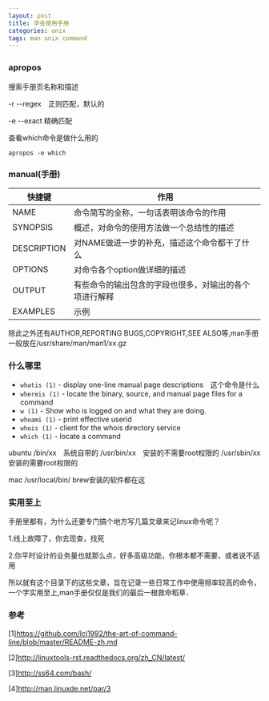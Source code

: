 ```yaml
---
layout: post
title: 学会使用手册
categories: unix
tags: man unix command
---
```


### apropos　

搜索手册页名称和描述

-r --regex　正则匹配，默认的　

-e --exact  精确匹配

查看which命令是做什么用的

    apropos -e which
    
### manual(手册)

| 快捷键| 作用  |
| -----  | ----- |
| NAME | 命令简写的全称，一句话表明该命令的作用 |
| SYNOPSIS | 概述，对命令的使用方法做一个总结性的描述 |
| DESCRIPTION | 对NAME做进一步的补充，描述这个命令都干了什么 |
| OPTIONS | 对命令各个option做详细的描述 |
| OUTPUT | 有些命令的输出包含的字段也很多，对输出的各个项进行解释 |
| EXAMPLES | 示例 |

除此之外还有AUTHOR,REPORTING BUGS,COPYRIGHT,SEE ALSO等,man手册一般放在/usr/share/man/man1/xx.gz

### 什么哪里

*	`whatis (1)`           - display one-line manual page descriptions　这个命令是什么
*	`whereis (1)`          - locate the binary, source, and manual page files for a command
*	`w (1)`                - Show who is logged on and what they are doing.
*	`whoami (1)`           - print effective userid
*	`whois (1)`           - client for the whois directory service
*	`which (1)`            - locate a command

ubuntu
/bin/xx　系统自带的
/usr/bin/xx　安装的不需要root权限的
/usr/sbin/xx 安装的需要root权限的

mac 
/usr/local/bin/ brew安装的软件都在这

### 实用至上

手册里都有，为什么还要专门搞个地方写几篇文章来记linux命令呢？

1.线上故障了，你去现查，找死

2.你平时设计的业务量也就那么点，好多高级功能，你根本都不需要，或者说不适用

所以就有这个目录下的这些文章，旨在记录一些日常工作中使用频率较高的命令，一个字实用至上,man手册仅仅是我们的最后一根救命稻草．


### 参考

[1]<https://github.com/lcj1992/the-art-of-command-line/blob/master/README-zh.md>

[2]<http://linuxtools-rst.readthedocs.org/zh_CN/latest/>

[3]<http://ss64.com/bash/>

[4]<http://man.linuxde.net/par/3>